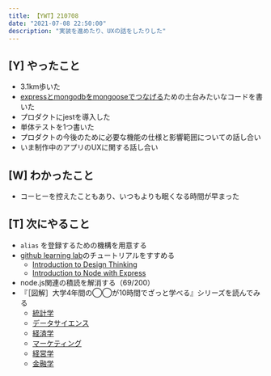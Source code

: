 ```yaml
---
title: 【YWT】210708
date: "2021-07-08 22:50:00"
description: "実装を進めたり、UXの話をしたりした"
---
```


## [Y] やったこと

- 3.1km歩いた
- [expressとmongodbをmongooseでつなげる](https://gist.github.com/LeeDDHH/87cfe8aa9fb449baf23742a68cdcd9f6)ための土台みたいなコードを書いた
- プロダクトにjestを導入した
- 単体テストを1つ書いた
- プロダクトの今後のために必要な機能の仕様と影響範囲についての話し合い
- いま制作中のアプリのUXに関する話し合い

## [W] わかったこと

- コーヒーを控えたこともあり、いつもよりも眠くなる時間が早まった

## [T] 次にやること

- `alias` を登録するための機構を用意する
- [github learning lab](https://lab.github.com/githubtraining)のチュートリアルをすすめる
  - [Introduction to Design Thinking](https://lab.github.com/githubtraining/introduction-to-design-thinking)
  - [Introduction to Node with Express](https://lab.github.com/everydeveloper/introduction-to-node-with-express)
- node.js関連の積読を解消する（69/200）
- 『［図解］大学4年間の◯◯が10時間でざっと学べる』シリーズを読んでみる
  - [統計学](https://www.amazon.co.jp/dp/B07PXB4NN9)
  - [データサイエンス](https://www.amazon.co.jp/dp/B07XNW3TQM)
  - [経済学](https://www.amazon.co.jp/dp/B01KNLFHH6)
  - [マーケティング](https://www.amazon.co.jp/dp/B07BNC2SV3)
  - [経営学](https://www.amazon.co.jp/dp/B071SKDF3L)
  - [金融学](https://www.amazon.co.jp/dp/B07BB6Z7FW)

<!-- https://twitter.com/camomile_cafe/status/1413137991082463233?s=20 -->
